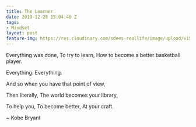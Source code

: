 ```yaml
---
title: The Learner
date: 2019-12-28 15:04:40 Z
tags:
- Mindset
layout: post
feature-img: https://res.cloudinary.com/sdees-reallife/image/upload/v1555658919/sample_feature_img.png
---
```


Everything was done, To try to learn, How to become a better basketball player.

Everything. Everything.

And so when you have that point of view,

Then literally, The world becomes your library,

To help you, To become better, At your craft.

<i class="fa fa-child" style="color:plum"></i>

~ Kobe Bryant
